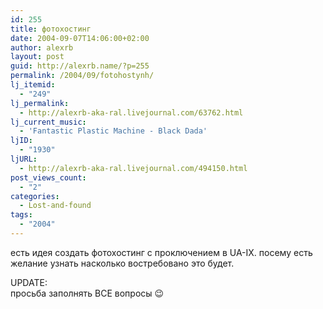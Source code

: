 ```yaml
---
id: 255
title: фотохостинг
date: 2004-09-07T14:06:00+02:00
author: alexrb
layout: post
guid: http://alexrb.name/?p=255
permalink: /2004/09/fotohostynh/
lj_itemid:
  - "249"
lj_permalink:
  - http://alexrb-aka-ral.livejournal.com/63762.html
lj_current_music:
  - 'Fantastic Plastic Machine - Black Dada'
ljID:
  - "1930"
ljURL:
  - http://alexrb-aka-ral.livejournal.com/494150.html
post_views_count:
  - "2"
categories:
  - Lost-and-found
tags:
  - "2004"
---
```

есть идея создать фотохостинг с проключением в UA-IX. посему есть желание узнать насколько востребовано это будет.

<!--more Заполнить небольшой опросник!--><lj-poll-346542>

UPDATE:  
просьба заполнять ВСЕ вопросы 😉